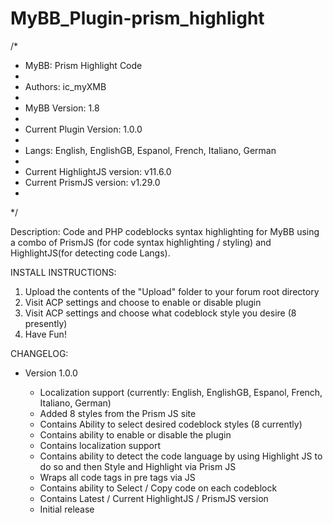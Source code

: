 # MyBB_Plugin-prism_highlight
 /*
 * MyBB: Prism Highlight Code
 * 
 * Authors: ic_myXMB
 *
 * MyBB Version: 1.8
 *
 * Current Plugin Version: 1.0.0
 *
 * Langs: English, EnglishGB, Espanol, French, Italiano, German
 *
 * Current HighlightJS version:  v11.6.0
 * Current PrismJS version:  v1.29.0
 *
 */

Description: Code and PHP codeblocks syntax highlighting for MyBB using a combo of PrismJS (for code syntax highlighting / styling) and HighlightJS(for detecting code Langs).

INSTALL INSTRUCTIONS:

 1) Upload the contents of the "Upload" folder to your forum root directory
 2) Visit ACP settings and choose to enable or disable plugin
 3) Visit ACP settings and choose what codeblock style you desire (8 presently)
 4) Have Fun!

CHANGELOG:

- Version 1.0.0

   - Localization support (currently: English, EnglishGB, Espanol, French, Italiano, German)
   - Added 8 styles from the Prism JS site
   - Contains Ability to select desired codeblock styles (8 currently)
   - Contains ability to enable or disable the plugin
   - Contains localization support
   - Contains ability to detect the code language by using Highlight JS to do so and then Style and Highlight via Prism JS
   - Wraps all code tags in pre tags via JS
   - Contains ability to Select / Copy code on each codeblock
   - Contains Latest / Current HighlightJS / PrismJS version
   - Initial release 
